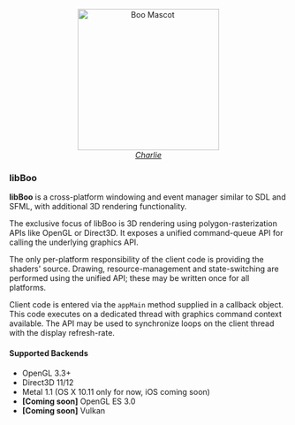 <p align="center">
  <a href="http://axiodl.github.io/libBoo/mascot_big.png">
    <img src="http://axiodl.github.io/libBoo/mascot.png" alt="Boo Mascot" width="256" height="256"/>
    <br/>
    <em>Charlie</em>
  </a>
</p>

### libBoo

**libBoo** is a cross-platform windowing and event manager similar to
SDL and SFML, with additional 3D rendering functionality. 

The exclusive focus of libBoo is 3D rendering using polygon-rasterization
APIs like OpenGL or Direct3D. It exposes a unified command-queue API for 
calling the underlying graphics API.

The only per-platform responsibility of the client code is providing the 
shaders' source. Drawing, resource-management and state-switching are
performed using the unified API; these may be written once for all platforms.

Client code is entered via the `appMain` method supplied in a callback object.
This code executes on a dedicated thread with graphics command context available.
The API may be used to synchronize loops on the client thread with the display
refresh-rate.

#### Supported Backends

* OpenGL 3.3+
* Direct3D 11/12
* Metal 1.1 (OS X 10.11 only for now, iOS coming soon)
* **[Coming soon]** OpenGL ES 3.0
* **[Coming soon]** Vulkan

